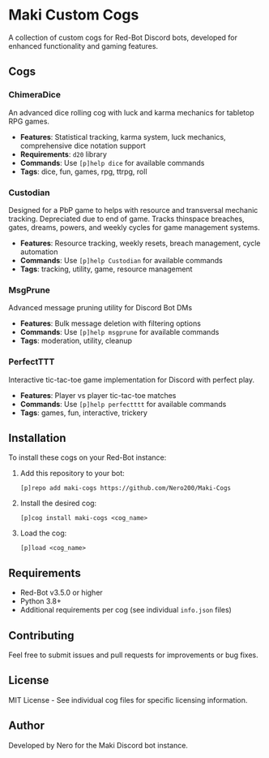 # Maki Custom Cogs

A collection of custom cogs for Red-Bot Discord bots, developed for enhanced functionality and gaming features.

## Cogs

### ChimeraDice
An advanced dice rolling cog with luck and karma mechanics for tabletop RPG games.
- **Features**: Statistical tracking, karma system, luck mechanics, comprehensive dice notation support
- **Requirements**: `d20` library
- **Commands**: Use `[p]help dice` for available commands
- **Tags**: dice, fun, games, rpg, ttrpg, roll

### Custodian
Designed for a PbP game to helps with resource and transversal mechanic tracking. 
Depreciated due to end of game.
Tracks thinspace breaches, gates, dreams, powers, and weekly cycles for game management systems.
- **Features**: Resource tracking, weekly resets, breach management, cycle automation
- **Commands**: Use `[p]help Custodian` for available commands
- **Tags**: tracking, utility, game, resource management

### MsgPrune
Advanced message pruning utility for Discord Bot DMs
- **Features**: Bulk message deletion with filtering options
- **Commands**: Use `[p]help msgprune` for available commands
- **Tags**: moderation, utility, cleanup

### PerfectTTT
Interactive tic-tac-toe game implementation for Discord with perfect play.
- **Features**: Player vs player tic-tac-toe matches
- **Commands**: Use `[p]help perfectttt` for available commands
- **Tags**: games, fun, interactive, trickery

## Installation

To install these cogs on your Red-Bot instance:

1. Add this repository to your bot:
   ```
   [p]repo add maki-cogs https://github.com/Nero200/Maki-Cogs  
   ```

2. Install the desired cog:
   ```
   [p]cog install maki-cogs <cog_name>
   ```

3. Load the cog:
   ```
   [p]load <cog_name>
   ```

## Requirements

- Red-Bot v3.5.0 or higher
- Python 3.8+
- Additional requirements per cog (see individual `info.json` files)

## Contributing

Feel free to submit issues and pull requests for improvements or bug fixes.

## License

MIT License - See individual cog files for specific licensing information.

## Author

Developed by Nero for the Maki Discord bot instance.
